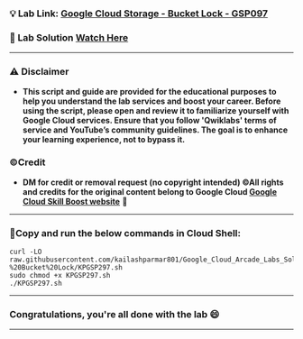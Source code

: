 
### 💡 Lab Link: [Google Cloud Storage - Bucket Lock - GSP097](https://www.cloudskillsboost.google/focuses/3483?parent=catalog)

### 🚀 Lab Solution [Watch Here](https://www.youtube.com/watch?v=4LKqISL0ALk)

---

### ⚠️ Disclaimer
- **This script and guide are provided for  the educational purposes to help you understand the lab services and boost your career. Before using the script, please open and review it to familiarize yourself with Google Cloud services. Ensure that you follow 'Qwiklabs' terms of service and YouTube’s community guidelines. The goal is to enhance your learning experience, not to bypass it.**

### ©Credit
- **DM for credit or removal request (no copyright intended) ©All rights and credits for the original content belong to Google Cloud [Google Cloud Skill Boost website](https://www.cloudskillsboost.google/)** 🙏

---

### 🚨Copy and run the below commands in Cloud Shell:

```
curl -LO raw.githubusercontent.com/kailashparmar801/Google_Cloud_Arcade_Labs_Solutions/master/Google%20Cloud%20Storage%20-%20Bucket%20Lock/KPGSP297.sh
sudo chmod +x KPGSP297.sh
./KPGSP297.sh
```

---

### Congratulations, you're all done with the lab 😄

---
